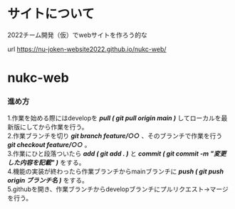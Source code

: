# サイトについて
2022チーム開発（仮）でwebサイトを作ろう的な

url
<a href="https://nu-joken-website2022.github.io/nukc-web/" target="_blank">https://nu-joken-website2022.github.io/nukc-web/</a>

# nukc-web

### 進め方
  1.作業を始める際にはdevelopを ***pull ( git pull origin main )*** してローカルを最新版にしてから作業を行う。  
  2.作業ブランチを切り ***git branch feature/○○*** 、そのブランチで作業を行う ***git checkout feature/○○*** 。  
  3.作業にひと段落ついたら ***add ( git add . )*** と ***commit ( git commit -m "変更した内容を記載" )*** をする。  
  4.機能の実装が終わったら作業ブランチからmainブランチに ***push ( git push origin ブランチ名 )*** をする。  
  5.githubを開き、作業ブランチからdevelopブランチにプルリクエスト→マージを行う。
